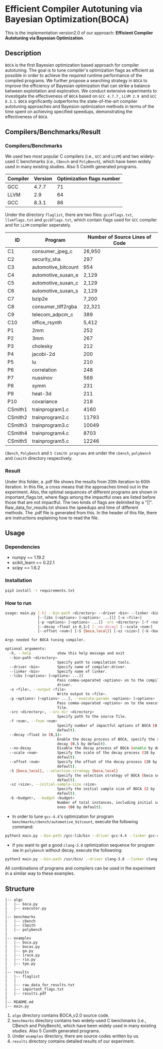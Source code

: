 # Efficient Compiler Autotuning via Bayesian Optimization(BOCA)

This is the implementation version2.0 of our approach: **Efficient Compiler Autotuning via Bayesian Optimization**.

## Description

`BOCA` is  the first Bayesian optimization based approach for compiler autotuning. The goal is to tune compiler's optimization flags as efficient as possible in order to achieve the required runtime performance of the compiled programs. We further propose a searching strategy in `BOCA` to improve the efficiency of Bayesian optimization that can strike a balance between exploitation and exploration. We conduct extensive experiments to investigate the effectiveness of `BOCA` based on `GCC 4.7.7` , `LLVM 2.9 `and `GCC 8.3.1`. `BOCA` significantly outperforms the state-of-the-art compiler autotuning approaches and Bayesion optimization methods in terms of the time spent on achieving specified speedups, demonstrating the effectiveness of `BOCA`.

## Compilers/Benchmarks/Result

### Compilers/Benchmarks
We used two most popular C compilers (i.e., `GCC` and `LLVM`) and two widely-used C benchmarks (i.e., `CBench` and `PolyBench`), which have been widely used in many existing studies. Also 5 Csmith generated programs. 

| Compiler | Version | Optimization flags number |
| -------- | ------- | ------------------------- |
| GCC      | 4.7.7   | 71                        |
| LLVM     | 2.9     | 64                        |
| GCC      | 8.3.1   | 86                        |

Under the directory `flaglist`, there are two files: `gcc4flags.txt`,` llvmflags.txt` and  `gcc8flags.txt`, which contain flags used for `GCC` compiler and for `LLVM` compiler seperately.


| ID      | Program             | Number of Source Lines of Code |
| ------- | ------------------- | ------------------------------ |
| C1      | consumer_jpeg_c     | 26,950                         |
| C2      | security_sha        | 297                            |
| C3      | automotive_bitcount | 954                            |
| C4      | automotive_susan_e  | 2,129                          |
| C5      | automotive_susan_c  | 2,129                          |
| C6      | automotive_susan_s  | 2,129                          |
| C7      | bzip2e              | 7,200                          |
| C8      | consumer_tiff2rgba  | 22,321                         |
| C9      | telecom_adpcm_c     | 389                            |
| C10     | office_rsynth       | 5,412                          |
| P1      | 2mm                 | 252                            |
| P2      | 3mm                 | 267                            |
| P3      | cholesky            | 212                            |
| P4      | jacobi-2d           | 200                            |
| P5      | lu                  | 210                            |
| P6      | correlation         | 248                            |
| P7      | nussinov            | 569                            |
| P8      | symm                | 231                            |
| P9      | heat-3d             | 211                            |
| P10     | covariance          | 218                            |
| CSmith1 | trainprogram1.c     | 4160                           |
| CSmith2 | trainprogram2.c     | 11793                          |
| CSmith3 | trainprogram3.c     | 10049                          |
| CSmith4 | trainprogram4.c     | 8703                           |
| CSmith5 | trainprogram5.c     | 12246                          |

`CBench`, `Polybench` and `5 Csmith programs` are under the `cbench`, `polybench` and `Csmith` directory respectively.

### Result

Under this folder, a .pdf file shows the results from 20th iteration to 60th iteration. In this file, a cross means that the approaches timed out in the experiment.
Also, the optimal sequences of different programs are shown in important_flags.txt, where flags among the impactful ones are listed before those that are not impactful. The two kinds of flags are delimited by a "||".
Raw_data_for_results.txt shows the speedups and time of different methods. The .pdf file is generated from this. In the header of this file, there are instructions explaining how to read the file.

## Usage 

### Dependencies
* numpy == 1.19.2
* scikit_learn == 0.22.1
* scipy == 1.6.2

### Installation
```bash
pip3 install -r requirements.txt
```

### How to run
```bash
usage: main.py [-h] --bin-path <directory> --driver <bin> --linker <bin>
               [--libs [<options> [<options> ...]]] [-o <file>]
               [-p <options> [<options> ...]] -src <directory> [-f <num>]
               [--decay <float in 0,1>] [--no-decay] [--scale <num>]
               [--offset <num>] [-S {boca,local}] [-sz <size>] [-b <budget>]

Args needed for BOCA tuning compiler.

optional arguments:
  -h, --help            show this help message and exit
  --bin-path <directory>
                        Specify path to compilation tools.
  --driver <bin>        Specify name of compiler-driver.
  --linker <bin>        Specify name of linker.
  --libs [<options> [<options> ...]]
                        Pass comma-separated <options> on to the compiler-
                        driver.
  -o <file>, --output <file>
                        Write output to <file>.
  -p <options> [<options> ...], --execute-params <options> [<options> ...]
                        Pass comma-separated <options> on to the executable
                        file.
  -src <directory>, --src-dir <directory>
                        Specify path to the source file.
  -f <num>, --fnum <num>
                        Specify number of impactful options of BOCA (8 by
                        default).
  --decay <float in (0,1)>
                        Enable the decay process of BOCA, specify the speed of
                        decay (0.5 by default).
  --no-decay            Disable the decay process of BOCA (enable by default).
  --scale <num>         Specify the scale of the decay process (10 by
                        default).
  --offset <num>        Specify the offset of the decay process (20 by
                        default).
  -S {boca,local}, --selection-strategy {boca,local}
                        Specify the selection strategy of BOCA (boca search by
                        default).
  -sz <size>, --initial-sample-size <size>
                        Specify the initial sample size of BOCA (2 by
                        default).
  -b <budget>, --budget <budget>
                        Number of total instances, including initial sampled
                        ones (60 by default).
```
* In order to tune `gcc-4.4`'s optimization for program `benchmarks/cbench/automotive_bitcount`, execute the following command:
```bash
python3 main.py --bin-path /gcc-lib/bin --driver gcc-4.4 --linker gcc-4.4 --src-dir 'benchmarks/cbench/automotive_bitcount' --execute-params 20
```
* if you want to get a good `clang-3.8` optimization sequence for program `3mm` in `polybench` without decay, execute the followoing:
```bash
python3 main.py --bin-path /usr/bin/ --driver clang-3.8 --linker clang-3.8 --src-dir 'benchmarks/polybench/linear-algebra/kernels/3mm' --libs '-I benchmarks/polybench/utilities benchmarks/polybench/utilities/polybench.c'
```

All combinations of programs and compilers can be used in the experiment in a similar way to these examples.

## Structure
```
|-- algo
|   |-- boca.py
|   |-- executor.py
|
|-- benchmarks
|   |-- cbench
|   |-- CSmith
|   |-- polybench
|
|-- examples
|   |-- boca.py
|   |-- bocas.py
|   |-- ga.py
|   |-- irace.py
|   |-- rio.py
|   |-- tpe.py
|
|-- results
|   |-- flaglist
|   |
|   |-- raw_data_for_results.txt
|   |-- important_flags.txt
|   |-- results.pdf
|
|-- README.md
|-- main.py
```
1. `algo` directory contains BOCA_v2.0 source code.
2. `benchmarks` directory contains two widely-used C benchmarks (i.e., CBench and PolyBench), which have been widely used in many existing studies. Also 5 Csmith generated programs.
3. Under `examples` directory, there are source codes written by us.
4. `results` directory contains detailed results of our experiment.